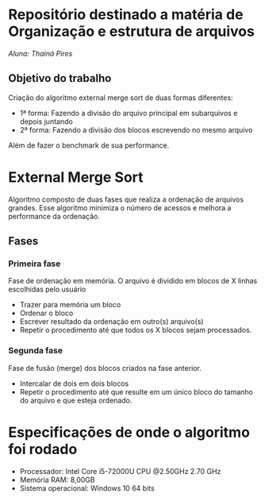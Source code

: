 # Repositório destinado a matéria de Organização e estrutura de arquivos

*Aluna: Thainá Pires*

## Objetivo do trabalho

Criação do algoritmo external merge sort de duas formas diferentes:

- 1ª forma: Fazendo a divisão do arquivo principal em subarquivos e depois juntando
- 2ª forma: Fazendo a divisão dos blocos escrevendo no mesmo arquivo

Além de fazer o benchmark de sua performance.

# External Merge Sort

Algoritmo composto de duas fases que realiza a ordenação de arquivos grandes. Esse algoritmo minimiza o número de acessos e melhora a performance da ordenação.

## Fases

### Primeira fase
Fase de ordenação em memória. O arquivo é dividido em blocos de X linhas escolhidas pelo usuário
- Trazer para memória um bloco
- Ordenar o bloco 
- Escrever resultado da ordenação em outro(s) arquivo(s)
- Repetir o procedimento até que todos os X blocos sejam processados.

### Segunda fase
Fase de fusão (merge) dos blocos criados na fase anterior.
- Intercalar de dois em dois blocos
- Repetir o procedimento até que resulte em um único bloco do tamanho do arquivo e que esteja ordenado.

# Especificações de onde o algoritmo foi rodado
- Processador: Intel Core i5-72000U CPU @2.50GHz 2.70 GHz
- Memória RAM: 8,00GB
- Sistema operacional: Windows 10 64 bits






